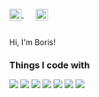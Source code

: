 <p style="margin: -10px 0 30px">
  <a href="https://github.com/octopbp" target="_blank" style='margin-right:10px'>
    <img width="22" height="22" align="center" src="https://unpkg.com/simple-icons@v4/icons/github.svg" alt="github" />
  </a>
  &nbsp;&nbsp;
  <a href="https://t.me/octopbp" target="_blank" style='margin-right:10px'>
    <img width="22" height="22" align="center" src="https://simpleicons.org/icons/telegram.svg" alt="email" />
  </a>
</p>

<p>Hi, I'm Boris!</p>

<h3>Things I code with</h3>

<p>
  <img src="https://img.shields.io/badge/C%23-38108D?logo=csharp&logoColor=white" />
  <img src="https://img.shields.io/badge/Unity-000000?logo=unity&logoColor=white" />
  <img src="https://img.shields.io/badge/TypeScript-007ACC?logo=typescript&logoColor=white" />
  <img src="https://img.shields.io/badge/JavaScript-323330?logo=javascript&logoColor=F7DF1E" />
  <img src="https://img.shields.io/badge/React-20232A?logo=react&logoColor=61DAFB" />
  <img src="https://img.shields.io/badge/-NestJs-ea2845?logo=nestjs&logoColor=white" />
  <img src="https://img.shields.io/badge/MongoDB-4EA94B?logo=mongodb&logoColor=white" />
</p>
